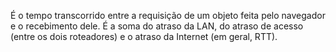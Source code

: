 É o tempo transcorrido entre a requisição de um objeto feita pelo navegador e o recebimento dele.
É a soma do atraso da LAN, do atraso de acesso (entre os dois roteadores) e o atraso da Internet (em geral, RTT).